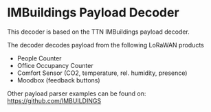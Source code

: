 # IMBuildings Payload Decoder

This decoder is based on the TTN IMBuildings payload decoder.

The decoder decodes payload from the following LoRaWAN products
- People Counter
- Office Occupancy Counter
- Comfort Sensor (CO2, temperature, rel. humidity, presence)
- Moodbox (feedback buttons)

Other payload parser examples can be found on: https://github.com/IMBUILDINGS
